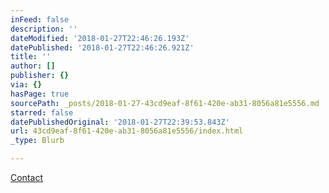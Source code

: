 ```yaml
---
inFeed: false
description: ''
dateModified: '2018-01-27T22:46:26.193Z'
datePublished: '2018-01-27T22:46:26.921Z'
title: ''
author: []
publisher: {}
via: {}
hasPage: true
sourcePath: _posts/2018-01-27-43cd9eaf-8f61-420e-ab31-8056a81e5556.md
starred: false
datePublishedOriginal: '2018-01-27T22:39:53.843Z'
url: 43cd9eaf-8f61-420e-ab31-8056a81e5556/index.html
_type: Blurb

---
```

[Contact][0]

[0]: https://simplr.tibco.com/ui/form/#/!/r/21410